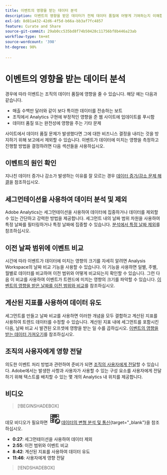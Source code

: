 ```yaml
---
title: 이벤트의 영향을 받는 데이터 분석
description: 이벤트의 영향을 받은 데이터가 전체 데이터 품질에 어떻게 기여하는지 이해합니다.
exl-id: 8d81a432-42d6-4f5d-b66a-bb3af7fc4857
feature: Curate and Share
source-git-commit: 29ab0cc535bd8f74b50428c11756bf8b446a23ab
workflow-type: tm+mt
source-wordcount: '398'
ht-degree: 90%

---
```


# 이벤트의 영향을 받는 데이터 분석

경우에 따라 이벤트는 조직의 데이터 품질에 영향을 줄 수 있습니다. 해당 예는 다음과 같습니다.

* 매출 수백만 달러와 같이 보다 특이한 데이터를 전송하는 보트
* 조직에서 Analytics 구현에 부정적인 영향을 준 웹 사이트에 업데이트를 푸시함
* 데이터 품질 또는 완전성에 영향을 주는 기타 문제

사이트에서 데이터 품질 문제가 발생했다면 그에 대한 비즈니스 결정을 내리는 것을 방지하기 위해 보고에서 제외할 수 있습니다. 이벤트가 데이터에 미치는 영향을 측정하고 진행할 방법을 결정하려면 다음 섹션들을 사용하십시오.

## 이벤트의 원인 확인

지나친 데이터 증가나 감소가 발생하는 이유를 잘 모르는 경우 [데이터 증가/감소 문제 해결](spikes-drops.md)을 참조하십시오.

## 세그먼테이션을 사용하여 데이터 분석 및 제외

Adobe Analytics는 세그먼테이션을 사용하여 데이터에 집중하거나 데이터를 제외할 수 있는 간단하고 강력한 방법을 제공합니다. 세그먼트 내의 날짜 범위 차원을 사용하여 특정 날짜를 필터링하거나 특정 날짜에 집중할 수 있습니다. [분석에서 특정 날짜 제외](segments.md)를 참조하십시오.

## 이전 날짜 범위에 이벤트 비교

시간에 따라 이벤트가 데이터에 미치는 영향의 크기를 자세히 알려면 Analysis Workspace의 날짜 비교 기능을 사용할 수 있습니다. 이 기능을 사용하면 일별, 주별, 월별로 데이터를 비교하여 이전 범위와 어떻게 비교되는지 확인할 수 있습니다. 그런 다음 이 비교를 사용하여 이벤트가 트렌드에 미치는 영향의 크기를 파악할 수 있습니다. [이벤트의 영향을 받은 날짜를 이전 범위와 비교](compare-dates.md)를 참조하십시오.

## 계산된 지표를 사용하여 데이터 유도

세그먼트를 만들고 날짜 비교를 사용하면 이러한 개념을 모두 결합하고 계산된 지표를 사용하여 트렌드 데이터를 수정할 수 있습니다. 계산된 지표 내에 세그먼트를 포함시킨 다음, 날짜 비교 시 발견된 오프셋에 영향을 받는 일 수를 곱하십시오. [이벤트의 영향을 받는 데이터 가져오기](calcmetrics.md)를 참조하십시오.

## 조직의 사용자에게 영향 전달

의도한 이벤트 처리 방법과 관련하여 준비가 되면 [조직의 사용자에게 전달](communicate.md)할 수 있습니다. Adobe에서는 발생한 사항과 사용자가 사용할 수 있는 구성 요소를 사용자에게 전달하기 위해 텍스트를 배치할 수 있는 몇 개의 Analytics 내 위치를 제공합니다.

## 비디오

>[!BEGINSHADEBOX]

데모 비디오가 필요하면 ![VideoCheckedOut](/help/assets/icons/VideoCheckedOut.svg) [데이터의 변형 분석 및 통신](https://video.tv.adobe.com/v/33316?quality=12&learn=on){target="_blank"}을 참조하십시오.

* **0:27**: 세그먼테이션을 사용하여 데이터 제외
* **2:55**: 이전 범위와 이벤트 비교
* **8:42**: 계산된 지표를 사용하여 데이터 유도
* **11:46**: 사용자에게 영향 전달

>[!ENDSHADEBOX]


